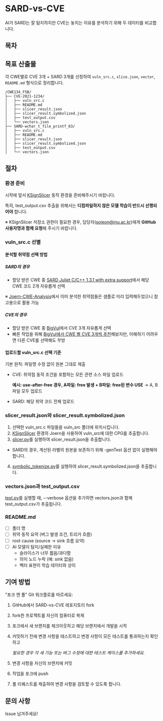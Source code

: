 # SARD-vs-CVE
AI가 SARD는 잘 탐지하지만 CVE는 놓치는 이유를 분석하기 위해 두 데이터를 비교합니다.

## 목차


## 목표 산출물
각 CWE별로 CVE 3개 + SARD 3개를 선정하여 `vuln_src.c`, `slice.json`, `vector`, `README.md` 형식으로 정리합니다.

```
/CWE134_FSB/
├── CVE-2021-1234/
│   ├── vuln_src.c
│   ├── README.md
│   ├── slicer_result.json
│   ├── slicer_result.symbolized.json
│   ├── test_output.csv
│   └── vectors.json
├── SARD-wchar_t_file_printf_63/
│   ├── vuln_src.c
│   ├── README.md
│   ├── slicer_result.json
│   ├── slicer_result.symbolized.json
│   ├── test_output.csv
│   └── vectors.json
```

## 절차
### 환경 준비
시작에 앞서 [KSignSlicer](https://github.com/seokjeon/KSignSlicer) 동작 환경을 준비해주시기 바랍니다. 

특히, test_output.csv 추출을 위해서는 **디컴파일하지 않은 모델 학습이 반드시 선행되어야** 합니다.

※ KSignSlicer 저장소 권한이 필요한 경우, 담당자(sojeon@jnu.ac.kr)에게 **GitHub 사용자명과 함께 요청**해 주시기 바랍니다.

### vuln_src.c 선별
#### 분석할 취약점 선택 방법
##### SARD의 경우
- 할당 받은 CWE 중 [SARD Juliet C/C++ 1.3.1 with extra support](https://samate.nist.gov/SARD/test-suites/116)에서 해당 CWE 코드 2개 자유롭게 선택

※ [Joern-CWE-Analysis](https://github.com/alpakalee/Joern-CWE-Analysis)에서 이미 분석한 취약점들은 샘플로 미리 입력해두었으니 참고용으로 활용 가능

##### CVE의 경우
- 할당 받은 CWE 중 [BigVul](https://huggingface.co/datasets/bstee615/bigvul)에서 CVE 3개 자유롭게 선택
- 빠른 작업을 위해 [BigVul에서 CWE 별 CVE 3개씩 추천](https://huggingface.co/datasets/bstee615/bigvul/viewer?views%5B%5D=train&sql=%28SELECT+*+FROM+train+WHERE+%22CWE+ID%22+%3D+%27CWE-134%27+LIMIT+3%29%0AUNION+ALL%0A%28SELECT+*+FROM+train+WHERE+%22CWE+ID%22+%3D+%27CWE-190%27+LIMIT+3%29%0AUNION+ALL%0A%28SELECT+*+FROM+train+WHERE+%22CWE+ID%22+%3D+%27CWE-400%27+LIMIT+3%29%0AUNION+ALL%0A%28SELECT+*+FROM+train+WHERE+%22CWE+ID%22+%3D+%27CWE-416%27+LIMIT+3%29%0AUNION+ALL%0A%28SELECT+*+FROM+train+WHERE+%22CWE+ID%22+%3D+%27CWE-476%27+LIMIT+3%29%0AUNION+ALL%0A%28SELECT+*+FROM+train+WHERE+%22CWE+ID%22+%3D+%27CWE-78%27+LIMIT+3%29%0AORDER+BY+%22CWE+ID%22%3B)해놨지만, 이해하기 어려우면 다른 CVE를 선택해도 무방

#### 업로드할 vuln_src.c 선택 기준
기본 원칙: 파일명 수정 없이 원본 그대로 제출
- CVE: 취약점 동작 조건을 포함하는 모든 관련 소스 파일 업로드

  **예시: use-after-free 경우, A파일: free 발생 + B파일: free된 변수 USE**
  → A, B 파일 모두 업로드
- SARD: 해당 취약 코드 전체 업로드

### slicer_result.json와 slicer_result.symbolized.json
1. 선택한 vuln_src.c 파일들을 vuln_src 폴더에 위치시킵니다.
2. [KSignSlicer](https://github.com/seokjeon/KSignSlicer) 환경의 Joern을 사용하여 vuln_src에 대한 CPG를 추출합니다. 
3. [slicer.py](https://github.com/seokjeon/KSignSlicer/blob/main/tools/KSignSlicer/slicer.py)를 실행하여 slicer_result.json을 추출합니다.
  * SARD의 경우, 계산된 라벨의 원본을 보존하기 위해 -genTest 옵션 없이 실행해야 합니다.
4. [symbolic_tokenize.py](https://github.com/seokjeon/KSignSlicer/blob/main/tools/KSignSlicer/symbolic_tokenize.py)를 실행하여 slicer_result.symbolized.json을 추출합니다.

### vectors.json과 test_output.csv
[test.py](https://github.com/seokjeon/KSignSlicer/blob/main/tools/KSignSlicer/test.py)를 실행할 때, --verbose 옵션을 추가하면 vectors.json과 함께 test_output.csv가 추출됩니다.

### README.md
- [ ] 폴더 명
- [ ] 취약 동작 요약 (버그 발생 조건, 트리거 흐름)
- [ ] root cause (source → sink 흐름 요약)
- [ ] AI 모델이 탐지/실패한 이유  
  - 슬라이스가 너무 짧음/과다함  
  - 의미 노드 누락 (예: sink 없음)  
  - 벡터 표현이 학습 데이터와 상이

## 기여 방법
"포크 앤 풀" Git 워크플로를 따르세요:
1. GitHub에서 SARD-vs-CVE 레포지토리 fork
2. fork한 프로젝트를 자신의 컴퓨터로 복제
3. 포크에서 새 브랜치를 체크아웃하고 해당 브랜치에서 개발을 시작
4. 커밋하기 전에 변경 사항을 테스트하고 변경 사항이 모든 테스트를 통과하는지 확인하고

   _필요한 경우 각 새 기능 또는 버그 수정에 대한 테스트 케이스를 추가하세요._
6. 변경 사항을 자신의 브랜치에 커밋
7. 작업을 포크에 push
8. 풀 리퀘스트를 제출하여 변경 사항을 검토할 수 있도록 합니다.

## 문의 사항
Issue 남겨주세요!
